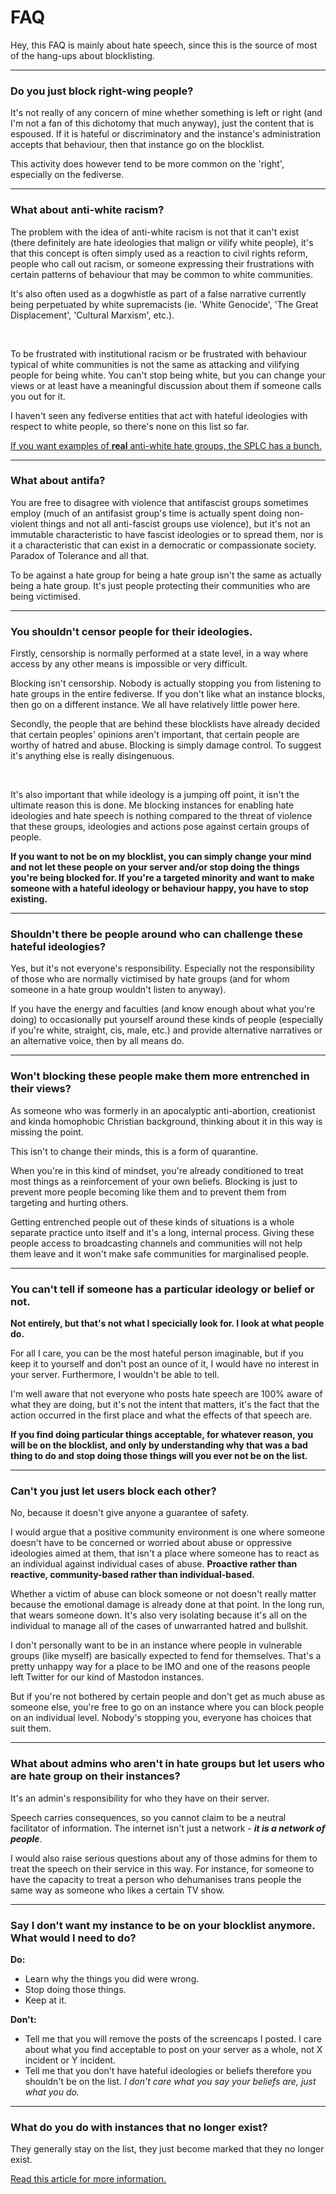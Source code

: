 # FAQ

Hey, this FAQ is mainly about hate speech, since this is the source of most of the hang-ups about blocklisting.

---

### Do you just block right-wing people?

It's not really of any concern of mine whether something is left or right (and I'm not a fan of this dichotomy that much anyway), just the content that is espoused. If it is hateful or discriminatory and the instance's administration accepts that behaviour, then that instance go on the blocklist. 

This activity does however tend to be more common on the 'right', especially on the fediverse.

---

### What about anti-white racism?

The problem with the idea of anti-white racism is not that it can't exist (there definitely are hate ideologies that malign or vilify white people), it's that this concept is often simply used as a reaction to civil rights reform, people who call out racism, or someone expressing their frustrations with certain patterns of behaviour that may be common to white communities.

It's also often used as a dogwhistle as part of a false narrative currently being perpetuated by white supremacists (ie. 'White Genocide', 'The Great Displacement', 'Cultural Marxism', etc.).

<br/>

To be frustrated with institutional racism or be frustrated with behaviour typical of white communities is not the same as attacking and vilifying people for being white. You can't stop being white, but you can change your views or at least have a meaningful discussion about them if someone calls you out for it.

I haven't seen any fediverse entities that act with hateful ideologies with respect to white people, so there's none on this list so far.

[If you want examples of **real** anti-white hate groups, the SPLC has a bunch.](https://www.splcenter.org/fighting-hate/extremist-files/ideology/black-nationalist)


----

### What about antifa?

You are free to disagree with violence that antifascist groups sometimes employ (much of an antifasist group's time is actually spent doing non-violent things and not all anti-fascist groups use violence), but it's not an immutable characteristic to have fascist ideologies or to spread them, nor is it a characteristic that can exist in a democratic or compassionate society. Paradox of Tolerance and all that.

To be against a hate group for being a hate group isn't the same as actually being a hate group. It's just people protecting their communities who are being victimised.

---

### You shouldn't censor people for their ideologies.

Firstly, censorship is normally performed at a state level, in a way where access by any other means is impossible or very difficult. 

Blocking isn't censorship. Nobody is actually stopping you from listening to hate groups in the entire fediverse. If you don't like what an instance blocks, then go on a different instance. We all have relatively little power here.


Secondly, the people that are behind these blocklists have already decided that certain peoples' opinions aren't important, that certain people are worthy of hatred and abuse. Blocking is simply damage control. To suggest it's anything else is really disingenuous.


<br/>

It's also important that while ideology is a jumping off point, it isn't the ultimate reason this is done. Me blocking instances for enabling hate ideologies and hate speech is nothing compared to the threat of violence that these groups, ideologies and actions pose against certain groups of people.

**If you want to not be on my blocklist, you can simply change your mind and not let these people on your server and/or stop doing the things you're being blocked for. If you're a targeted minority and want to make someone with a hateful ideology or behaviour happy, you have to stop existing.**

----

### Shouldn't there be people around who can challenge these hateful ideologies?

Yes, but it's not everyone's responsibility. Especially not the responsibility of those who are normally victimised by hate groups (and for whom someone in a hate group wouldn't listen to anyway).

If you have the energy and faculties (and know enough about what you're doing) to occasionally put yourself around these kinds of people (especially if you're white, straight, cis, male, etc.) and provide alternative narratives or an alternative voice, then by all means do.

----

### Won't blocking these people make them more entrenched in their views?

As someone who was formerly in an apocalyptic anti-abortion, creationist and kinda homophobic Christian background, thinking about it in this way is missing the point.

This isn't to change their minds, this is a form of quarantine.

When you're in this kind of mindset, you're already conditioned to treat most things as a reinforcement of your own beliefs. Blocking is just to prevent more people becoming like them and to prevent them from targeting and hurting others.

Getting entrenched people out of these kinds of situations is a whole separate practice unto itself and it's a long, internal process. Giving these people access to broadcasting channels and communities will not help them leave and it won't make safe communities for marginalised people.

----

### You can't tell if someone has a particular ideology or belief or not.

**Not entirely, but that's not what I specicially look for. I look at what people do.**

For all I care, you can be the most hateful person imaginable, but if you keep it to yourself and don't post an ounce of it, I would have no interest in your server. Furthermore, I wouldn't be able to tell.

I'm well aware that not everyone who posts hate speech are 100% aware of what they are doing, but it's not the intent that matters, it's the fact that the action occurred in the first place and what the effects of that speech are.

**If you find doing particular things acceptable, for whatever reason, you will be on the blocklist, and only by understanding why that was a bad thing to do and stop doing those things will you ever not be on the list.**

----

### Can't you just let users block each other? 

No, because it doesn't give anyone a guarantee of safety.

I would argue that a positive community environment is one where someone doesn't have to be concerned or worried about abuse or oppressive ideologies aimed at them, that isn't a place where someone has to react as an individual against individual cases of abuse. **Proactive rather than reactive, community-based rather than individual-based.**

Whether a victim of abuse can block someone or not doesn't really matter because the emotional damage is already done at that point. In the long run, that wears someone down. It's also very isolating because it's all on the individual to manage all of the cases of unwarranted hatred and bullshit.

I don't personally want to be in an instance where people in vulnerable groups (like myself) are basically expected to fend for themselves. That's a pretty unhappy way for a place to be IMO and one of the reasons people left Twitter for our kind of Mastodon instances.

But if you're not bothered by certain people and don't get as much abuse as someone else, you're free to go on an instance where you can block people on an individual level. Nobody's stopping you, everyone has choices that suit them.


----

### What about admins who aren't in hate groups but let users who are hate group on their instances?

It's an admin's responsibility for who they have on their server.

Speech carries consequences, so you cannot claim to be a neutral facilitator of information. The internet isn't just a network - ***it is a network of people***.

I would also raise serious questions about any of those admins for them to treat the speech on their service in this way. For instance, for someone to have the capacity to treat a person who dehumanises trans people the same way as someone who likes a certain TV show.


----


### Say I don't want my instance to be on your blocklist anymore. What would I need to do?

**Do:**

- Learn why the things you did were wrong.
- Stop doing those things.
- Keep at it.


**Don't:**

- Tell me that you will remove the posts of the screencaps I posted. I care about what you find acceptable to post on your server as a whole, not X incident or Y incident.
- Tell me that you don't have hateful ideologies or beliefs therefore you shouldn't be on the list. *I don't care what you say your beliefs are, just what you do.*

---

### What do you do with instances that no longer exist?

They generally stay on the list, they just become marked that they no longer exist.

[Read this article for more information.](deleted_instances.md)